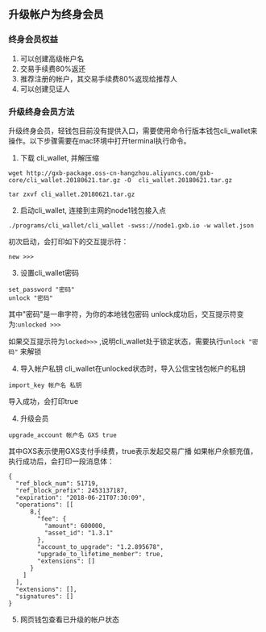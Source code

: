 
## 升级帐户为终身会员


### 终身会员权益
1. 可以创建高级帐户名
2. 交易手续费80%返还
3. 推荐注册的帐户，其交易手续费80%返现给推荐人
4. 可以创建见证人


### 升级终身会员方法
升级终身会员，轻钱包目前没有提供入口，需要使用命令行版本钱包cli_wallet来操作。以下步骤需要在mac环境中打开terminal执行命令。

1. 下载 cli_wallet, 并解压缩
```
wget http://gxb-package.oss-cn-hangzhou.aliyuncs.com/gxb-core/cli_wallet.20180621.tar.gz -O  cli_wallet.20180621.tar.gz

tar zxvf cli_wallet.20180621.tar.gz
```

2. 启动cli_wallet, 连接到主网的node1钱包接入点
```
./programs/cli_wallet/cli_wallet -swss://node1.gxb.io -w wallet.json
```
初次启动，会打印如下的交互提示符：
```
new >>> 
```

3. 设置cli_wallet密码
```
set_password "密码"
unlock "密码"
```
其中"密码"是一串字符，为你的本地钱包密码
unlock成功后，交互提示符变为:```unlocked >>> ```

如果交互提示符为```locked>>>``` ,说明cli_wallet处于锁定状态，需要执行```unlock "密码"``` 来解锁

4. 导入帐户私钥
cli_wallet在unlocked状态时，导入公信宝钱包帐户的私钥
```
import_key 帐户名 私钥
```
导入成功，会打印true

4. 升级会员
```
upgrade_account 帐户名 GXS true

```
其中GXS表示使用GXS支付手续费，true表示发起交易广播
如果帐户余额充值，执行成功后，会打印一段消息体：
```
{
  "ref_block_num": 51719,
  "ref_block_prefix": 2453137187,
  "expiration": "2018-06-21T07:30:09",
  "operations": [[
      8,{
        "fee": {
          "amount": 600000,
          "asset_id": "1.3.1"
        },
        "account_to_upgrade": "1.2.895678",
        "upgrade_to_lifetime_member": true,
        "extensions": []
      }
    ]
  ],
  "extensions": [],
  "signatures": []
}
```

5. 网页钱包查看已升级的帐户状态

